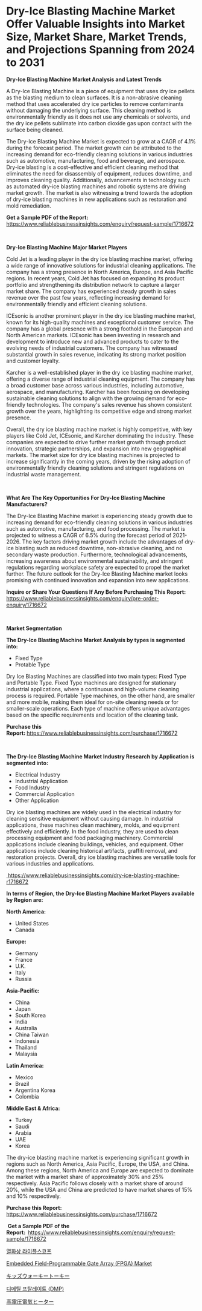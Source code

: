 <p><h1>Dry-Ice Blasting Machine Market Offer Valuable Insights into Market Size, Market Share, Market Trends, and Projections Spanning from 2024 to 2031</h1></p><p><strong>Dry-Ice Blasting Machine Market Analysis and Latest Trends</strong></p>
<p><p>A Dry-Ice Blasting Machine is a piece of equipment that uses dry ice pellets as the blasting medium to clean surfaces. It is a non-abrasive cleaning method that uses accelerated dry ice particles to remove contaminants without damaging the underlying surface. This cleaning method is environmentally friendly as it does not use any chemicals or solvents, and the dry ice pellets sublimate into carbon dioxide gas upon contact with the surface being cleaned.</p><p>The Dry-Ice Blasting Machine Market is expected to grow at a CAGR of 4.1% during the forecast period. The market growth can be attributed to the increasing demand for eco-friendly cleaning solutions in various industries such as automotive, manufacturing, food and beverage, and aerospace. Dry-ice blasting is a cost-effective and efficient cleaning method that eliminates the need for disassembly of equipment, reduces downtime, and improves cleaning quality. Additionally, advancements in technology such as automated dry-ice blasting machines and robotic systems are driving market growth. The market is also witnessing a trend towards the adoption of dry-ice blasting machines in new applications such as restoration and mold remediation.</p></p>
<p><strong>Get a Sample PDF of the Report:&nbsp;</strong> <a href="https://www.reliablebusinessinsights.com/enquiry/request-sample/1716672">https://www.reliablebusinessinsights.com/enquiry/request-sample/1716672</a></p>
<p>&nbsp;</p>
<p><strong>Dry-Ice Blasting Machine Major Market Players</strong></p>
<p><p>Cold Jet is a leading player in the dry ice blasting machine market, offering a wide range of innovative solutions for industrial cleaning applications. The company has a strong presence in North America, Europe, and Asia Pacific regions. In recent years, Cold Jet has focused on expanding its product portfolio and strengthening its distribution network to capture a larger market share. The company has experienced steady growth in sales revenue over the past few years, reflecting increasing demand for environmentally friendly and efficient cleaning solutions.</p><p>ICEsonic is another prominent player in the dry ice blasting machine market, known for its high-quality machines and exceptional customer service. The company has a global presence with a strong foothold in the European and North American markets. ICEsonic has been investing in research and development to introduce new and advanced products to cater to the evolving needs of industrial customers. The company has witnessed substantial growth in sales revenue, indicating its strong market position and customer loyalty.</p><p>Karcher is a well-established player in the dry ice blasting machine market, offering a diverse range of industrial cleaning equipment. The company has a broad customer base across various industries, including automotive, aerospace, and manufacturing. Karcher has been focusing on developing sustainable cleaning solutions to align with the growing demand for eco-friendly technologies. The company's sales revenue has shown consistent growth over the years, highlighting its competitive edge and strong market presence.</p><p>Overall, the dry ice blasting machine market is highly competitive, with key players like Cold Jet, ICEsonic, and Karcher dominating the industry. These companies are expected to drive further market growth through product innovation, strategic partnerships, and expansion into new geographical markets. The market size for dry ice blasting machines is projected to increase significantly in the coming years, driven by the rising adoption of environmentally friendly cleaning solutions and stringent regulations on industrial waste management.</p></p>
<p>&nbsp;</p>
<p><strong>What Are The Key Opportunities For Dry-Ice Blasting Machine Manufacturers?</strong></p>
<p><p>The Dry-Ice Blasting Machine market is experiencing steady growth due to increasing demand for eco-friendly cleaning solutions in various industries such as automotive, manufacturing, and food processing. The market is projected to witness a CAGR of 6.5% during the forecast period of 2021-2026. The key factors driving market growth include the advantages of dry-ice blasting such as reduced downtime, non-abrasive cleaning, and no secondary waste production. Furthermore, technological advancements, increasing awareness about environmental sustainability, and stringent regulations regarding workplace safety are expected to propel the market further. The future outlook for the Dry-Ice Blasting Machine market looks promising with continued innovation and expansion into new applications.</p></p>
<p><strong>Inquire or Share Your Questions If Any Before Purchasing This Report:</strong> <a href="https://www.reliablebusinessinsights.com/enquiry/pre-order-enquiry/1716672">https://www.reliablebusinessinsights.com/enquiry/pre-order-enquiry/1716672</a></p>
<p>&nbsp;</p>
<p><strong>Market Segmentation</strong></p>
<p><strong>The Dry-Ice Blasting Machine Market Analysis by types is segmented into:</strong></p>
<p><ul><li>Fixed Type</li><li>Protable Type</li></ul></p>
<p><p>Dry Ice Blasting Machines are classified into two main types: Fixed Type and Portable Type. Fixed Type machines are designed for stationary industrial applications, where a continuous and high-volume cleaning process is required. Portable Type machines, on the other hand, are smaller and more mobile, making them ideal for on-site cleaning needs or for smaller-scale operations. Each type of machine offers unique advantages based on the specific requirements and location of the cleaning task.</p></p>
<p><strong>Purchase this Report:&nbsp;</strong><a href="https://www.reliablebusinessinsights.com/purchase/1716672">https://www.reliablebusinessinsights.com/purchase/1716672</a></p>
<p>&nbsp;</p>
<p><strong>The Dry-Ice Blasting Machine Market Industry Research by Application is segmented into:</strong></p>
<p><ul><li>Electrical Industry</li><li>Industrial Application</li><li>Food Industry</li><li>Commercial Application</li><li>Other Application</li></ul></p>
<p><p>Dry ice blasting machines are widely used in the electrical industry for cleaning sensitive equipment without causing damage. In industrial applications, these machines clean machinery, molds, and equipment effectively and efficiently. In the food industry, they are used to clean processing equipment and food packaging machinery. Commercial applications include cleaning buildings, vehicles, and equipment. Other applications include cleaning historical artifacts, graffiti removal, and restoration projects. Overall, dry ice blasting machines are versatile tools for various industries and applications.</p></p>
<p><a href="https://www.reliablebusinessinsights.com/dry-ice-blasting-machine-r1716672">&nbsp;https://www.reliablebusinessinsights.com/dry-ice-blasting-machine-r1716672</a></p>
<p><strong>In terms of Region, the Dry-Ice Blasting Machine Market Players available by Region are:</strong></p>
<p>
    <p> <strong> North America: </strong>
        <ul>
            <li>United States</li>
            <li>Canada</li>
        </ul>
        </p> 
    <p> <strong> Europe: </strong>
        <ul>
            <li>Germany</li>
            <li>France</li>
            <li>U.K.</li>
            <li>Italy</li>
            <li>Russia</li>
        </ul>
        </p> 
    <p> <strong> Asia-Pacific: </strong>
        <ul>
            <li>China</li>
            <li>Japan</li>
            <li>South Korea</li>
            <li>India</li>
            <li>Australia</li>
            <li>China Taiwan</li>
            <li>Indonesia</li>
            <li>Thailand</li>
            <li>Malaysia</li>
        </ul>
        </p> 
    <p> <strong> Latin America: </strong>
        <ul>
            <li>Mexico</li>
            <li>Brazil</li>
            <li>Argentina Korea</li>
            <li>Colombia</li>
        </ul>
        </p> 
    <p> <strong> Middle East & Africa: </strong>
        <ul>
            <li>Turkey</li>
            <li>Saudi</li>
            <li>Arabia</li>
            <li>UAE</li>
            <li>Korea</li>
        </ul>
    </p>
    </p>
<p><p>The dry-ice blasting machine market is experiencing significant growth in regions such as North America, Asia Pacific, Europe, the USA, and China. Among these regions, North America and Europe are expected to dominate the market with a market share of approximately 30% and 25% respectively. Asia Pacific follows closely with a market share of around 20%, while the USA and China are predicted to have market shares of 15% and 10% respectively.</p></p>
<p><strong>Purchase this Report: </strong><a href="https://www.reliablebusinessinsights.com/purchase/1716672">https://www.reliablebusinessinsights.com/purchase/1716672</a></p>
<p>&nbsp;<strong>Get a Sample PDF of the Report:&nbsp;&nbsp;</strong><a href="https://www.reliablebusinessinsights.com/enquiry/request-sample/1716672">https://www.reliablebusinessinsights.com/enquiry/request-sample/1716672</a></p>
<p><strong></strong></p>
<p><p><a href="https://github.com/novabrown3/Market-Research-Report-List-1/blob/main/6632480101530.md">열화상 라이플스코프</a></p><p><a href="https://issuu.com/reportprime-2/docs/embedded-field-programmable-gate-array-fpga-market">Embedded Field-Programmable Gate Array (FPGA) Market</a></p><p><a href="https://github.com/deonnorth8/Market-Research-Report-List-1/blob/main/9316079107370.md">キッズウォーキートーキー</a></p><p><a href="https://github.com/durgin521/Market-Research-Report-List-1/blob/main/9131870101531.md">디메틸 프탈레이트 (DMP)</a></p><p><a href="https://github.com/LizaHeller2023/Market-Research-Report-List-1/blob/main/6973743107371.md">高電圧電気ヒーター</a></p></p>